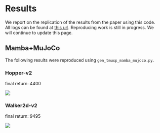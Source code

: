# Results
We report on the replication of the results from the paper using this code. All logs can be found at [this url](https://box.nju.edu.cn/d/fe0603fd2bd5479eb8ee/). Reproducing work is still in progress. We will continue to update this page.
## Mamba+MuJoCo
The following results were reproduced using `gen_tmuxp_mamba_mujoco.py`.
### Hopper-v2
final return: 4400

![](https://sky.luofm.site:13284/luofm/2024/07/07/668aaf49be50c.png)

### Walker2d-v2
final return: 9495

![](https://sky.luofm.site:13284/luofm/2024/07/07/668aaf6bdb48b.png)

